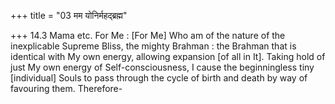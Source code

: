 +++
title = "03 मम योनिर्महद्ब्रह्म"

+++
14.3 Mama etc. For Me : \[For Me\] Who am of the nature of the
inexplicable Supreme Bliss, the mighty Brahman : the Brahman that is
identical with My own energy, allowing expansion \[of all in It\].
Taking hold of just My own energy of Self-consciousness, I cause the
beginningless tiny \[individual\] Souls to pass through the cycle of
birth and death by way of favouring them. Therefore-
